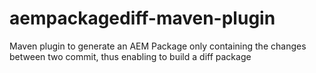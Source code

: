 # aempackagediff-maven-plugin
Maven plugin to generate an AEM Package only containing the changes between two commit, thus enabling to build a diff package
